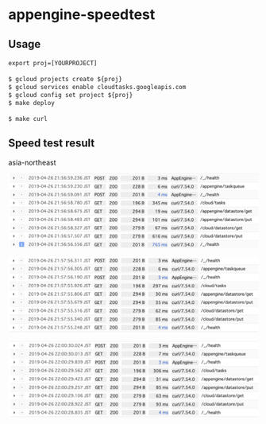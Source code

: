 # appengine-speedtest

## Usage

```
export proj=[YOURPROJECT]

$ gcloud projects create ${proj}
$ gcloud services enable cloudtasks.googleapis.com
$ gcloud config set project ${proj}
$ make deploy

$ make curl
```

## Speed test result

 asia-northeast
 
![sample0](sample0.png)

![sample1](sample1.png)

![sample2](sample2.png)
